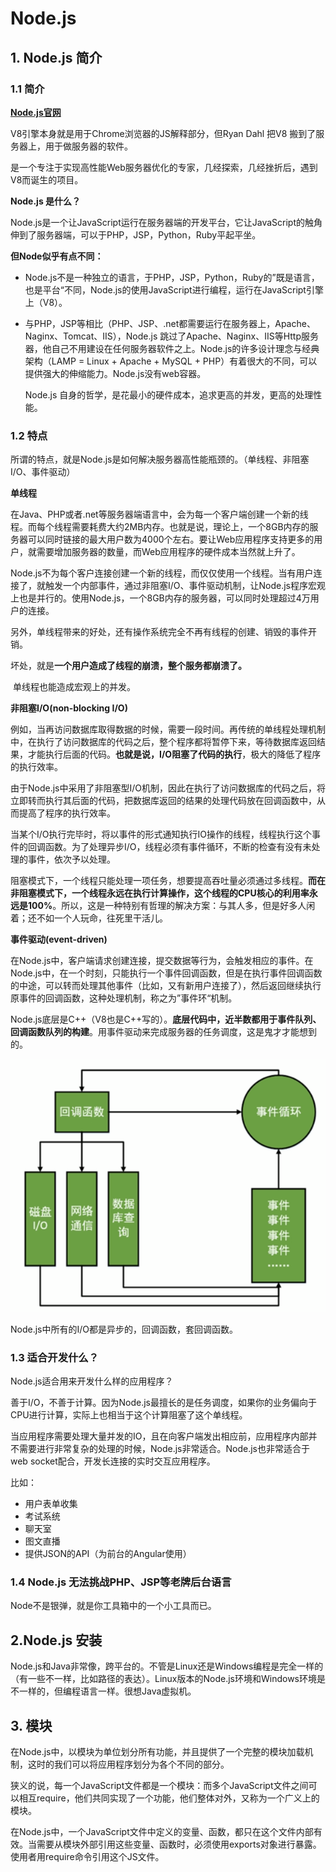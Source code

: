# Node.js

## 1. Node.js 简介

### 1.1 简介

**[Node.js官网](https://nodejs.org)**

V8引擎本身就是用于Chrome浏览器的JS解释部分，但Ryan Dahl 把V8 搬到了服务器上，用于做服务器的软件。

是一个专注于实现高性能Web服务器优化的专家，几经探索，几经挫折后，遇到V8而诞生的项目。

**Node.js 是什么？**

​	Node.js是一个让JavaScript运行在服务器端的开发平台，它让JavaScript的触角伸到了服务器端，可以于PHP，JSP，Python，Ruby平起平坐。

**但Node似乎有点不同：**

+ Node.js不是一种独立的语言，于PHP，JSP，Python，Ruby的”既是语言，也是平台“不同，Node.js的使用JavaScript进行编程，运行在JavaScript引擎上（V8）。

+ 与PHP，JSP等相比（PHP、JSP、.net都需要运行在服务器上，Apache、Naginx、Tomcat、IIS），Node.js 跳过了Apache、Naginx、IIS等Http服务器，他自己不用建设在任何服务器软件之上。Node.js的许多设计理念与经典架构（LAMP = Linux + Apache + MySQL + PHP）有着很大的不同，可以提供强大的伸缩能力。Node.js没有web容器。

  Node.js 自身的哲学，是花最小的硬件成本，追求更高的并发，更高的处理性能。

### 1.2 特点

所谓的特点，就是Node.js是如何解决服务器高性能瓶颈的。（单线程、非阻塞I/O、事件驱动）

**单线程**

​	在Java、PHP或者.net等服务器端语言中，会为每一个客户端创建一个新的线程。而每个线程需要耗费大约2MB内存。也就是说，理论上，一个8GB内存的服务器可以同时链接的最大用户数为4000个左右。要让Web应用程序支持更多的用户，就需要增加服务器的数量，而Web应用程序的硬件成本当然就上升了。

​	Node.js不为每个客户连接创建一个新的线程，而仅仅使用一个线程。当有用户连接了，就触发一个内部事件，通过非阻塞I/O、事件驱动机制，让Node.js程序宏观上也是并行的。使用Node.js，一个8GB内存的服务器，可以同时处理超过4万用户的连接。

​	另外，单线程带来的好处，还有操作系统完全不再有线程的创建、销毁的事件开销。

​	坏处，就是**一个用户造成了线程的崩溃，整个服务都崩溃了。**

​	单线程也能造成宏观上的并发。

**非阻塞I/O(non-blocking I/O)**

​	例如，当再访问数据库取得数据的时候，需要一段时间。再传统的单线程处理机制中，在执行了访问数据库的代码之后，整个程序都将暂停下来，等待数据库返回结果，才能执行后面的代码。**也就是说，I/O阻塞了代码的执行**，极大的降低了程序的执行效率。

​	由于Node.js中采用了非阻塞型I/O机制，因此在执行了访问数据库的代码之后，将立即转而执行其后面的代码，把数据库返回的结果的处理代码放在回调函数中，从而提高了程序的执行效率。

​	当某个I/O执行完毕时，将以事件的形式通知执行IO操作的线程，线程执行这个事件的回调函数。为了处理异步I/O，线程必须有事件循环，不断的检查有没有未处理的事件，依次予以处理。

​	阻塞模式下，一个线程只能处理一项任务，想要提高吞吐量必须通过多线程。**而在非阻塞模式下，一个线程永远在执行计算操作，这个线程的CPU核心的利用率永远是100%**。所以，这是一种特别有哲理的解决方案：与其人多，但是好多人闲着；还不如一个人玩命，往死里干活儿。

**事件驱动(event-driven)**

​	在Node.js中，客户端请求创建连接，提交数据等行为，会触发相应的事件。在Node.js中，在一个时刻，只能执行一个事件回调函数，但是在执行事件回调函数的中途，可以转而处理其他事件（比如，又有新用户连接了），然后返回继续执行原事件的回调函数，这种处理机制，称之为”事件环“机制。

​	Node.js底层是C++（V8也是C++写的）。**底层代码中，近半数都用于事件队列、回调函数队列的构建**。用事件驱动来完成服务器的任务调度，这是鬼才才能想到的。

![node.js事件驱动图示](./img/node.js事件驱动图示.png)

Node.js中所有的I/O都是异步的，回调函数，套回调函数。

### 1.3 适合开发什么？

Node.js适合用来开发什么样的应用程序？

​	善于I/O，不善于计算。因为Node.js最擅长的是任务调度，如果你的业务偏向于CPU进行计算，实际上也相当于这个计算阻塞了这个单线程。

​	当应用程序需要处理大量并发的IO，且在向客户端发出相应前，应用程序内部并不需要进行非常复杂的处理的时候，Node.js非常适合。Node.js也非常适合于web socket配合，开发长连接的实时交互应用程序。

比如：

+ 用户表单收集
+ 考试系统
+ 聊天室
+ 图文直播
+ 提供JSON的API（为前台的Angular使用）

### 1.4 Node.js 无法挑战PHP、JSP等老牌后台语言

Node不是银弹，就是你工具箱中的一个小工具而已。

## 2.Node.js 安装

Node.js和Java非常像，跨平台的。不管是Linux还是Windows编程是完全一样的（有一些不一样，比如路径的表达）。Linux版本的Node.js环境和Windows环境是不一样的，但编程语言一样。很想Java虚拟机。

## 3. 模块

在Node.js中，以模块为单位划分所有功能，并且提供了一个完整的模块加载机制，这时的我们可以将应用程序划分为各个不同的部分。

狭义的说，每一个JavaScript文件都是一个模块：而多个JavaScript文件之间可以相互require，他们共同实现了一个功能，他们整体对外，又称为一个广义上的模块。

在Node.js中，一个JavaScript文件中定义的变量、函数，都只在这个文件内部有效。当需要从模块外部引用这些变量、函数时，必须使用exports对象进行暴露。使用者用require命令引用这个JS文件。